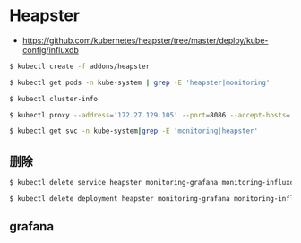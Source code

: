 # Heapster

* https://github.com/kubernetes/heapster/tree/master/deploy/kube-config/influxdb

```bash
$ kubectl create -f addons/heapster

$ kubectl get pods -n kube-system | grep -E 'heapster|monitoring'

$ kubectl cluster-info

$ kubectl proxy --address='172.27.129.105' --port=8086 --accept-hosts='^*$'

$ kubectl get svc -n kube-system|grep -E 'monitoring|heapster'
```

## 删除

```bash
$ kubectl delete service heapster monitoring-grafana monitoring-influxdb -n kube-system

$ kubectl delete deployment heapster monitoring-grafana monitoring-influxdb -n kube-system
```

## grafana
